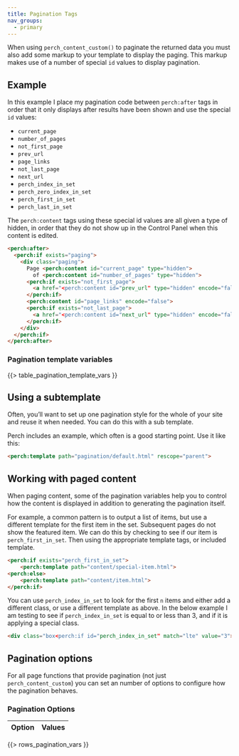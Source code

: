 ```yaml
---
title: Pagination Tags
nav_groups:
  - primary
---
```


When using `perch_content_custom()` to paginate the returned data you must also add some markup to your template to display the paging. This markup makes use of a number of special `id` values to display pagination.


## Example

In this example I place my pagination code between `perch:after` tags in order that it only displays after results have been shown and use the special `id` values:

- `current_page`
- `number_of_pages`
- `not_first_page`
- `prev_url`
- `page_links`
- `not_last_page`
- `next_url`
- `perch_index_in_set`
- `perch_zero_index_in_set`
- `perch_first_in_set`
- `perch_last_in_set`

The `perch:content` tags using these special id values are all given a type of hidden, in order that they do not show up in the Control Panel when this content is edited.

```html
<perch:after>
  <perch:if exists="paging">
    <div class="paging">
      Page <perch:content id="current_page" type="hidden"> 
        of <perch:content id="number_of_pages" type="hidden">
      <perch:if exists="not_first_page">
        <a href="<perch:content id="prev_url" type="hidden" encode="false">">Previous</a>
      </perch:if>
      <perch:content id="page_links" encode="false">
      <perch:if exists="not_last_page">
        <a href="<perch:content id="next_url" type="hidden" encode="false">">Next</a>
      </perch:if>
    </div>
  </perch:if>
</perch:after>
```

### Pagination template variables

{{> table_pagination_template_vars }}

## Using a subtemplate

Often, you’ll want to set up one pagination style for the whole of your site and reuse it when needed. You can do this with a sub template.

Perch includes an example, which often is a good starting point. Use it like this:

```html
<perch:template path="pagination/default.html" rescope="parent">
```

## Working with paged content

When paging content, some of the pagination variables help you to control how the content is displayed in addition to generating the pagination itself. 

For example, a common pattern is to output a list of items, but use a different template for the first item in the set. Subsequent pages do not show the featured item. We can do this by checking to see if our item is `perch_first_in_set`. Then using the appropriate template tags, or included template.

```html
<perch:if exists="perch_first_in_set">
    <perch:template path="content/special-item.html">
<perch:else>
    <perch:template path="content/item.html">
</perch:if>
```

You can use `perch_index_in_set` to look for the first `n` items and either add a different class, or use a different template as above. In the below example I am testing to see if `perch_index_in_set` is equal to or less than 3, and if it is applying a special class.

```html
<div class="box<perch:if id="perch_index_in_set" match="lte" value="3"> special</perch:if>">
```

## Pagination options

For all page functions that provide pagination (not just `perch_content_custom`) you can set an number of options to configure how the pagination behaves.

### Pagination Options


|Option|Values|
|-|-|
{{> rows_pagination_vars }}
